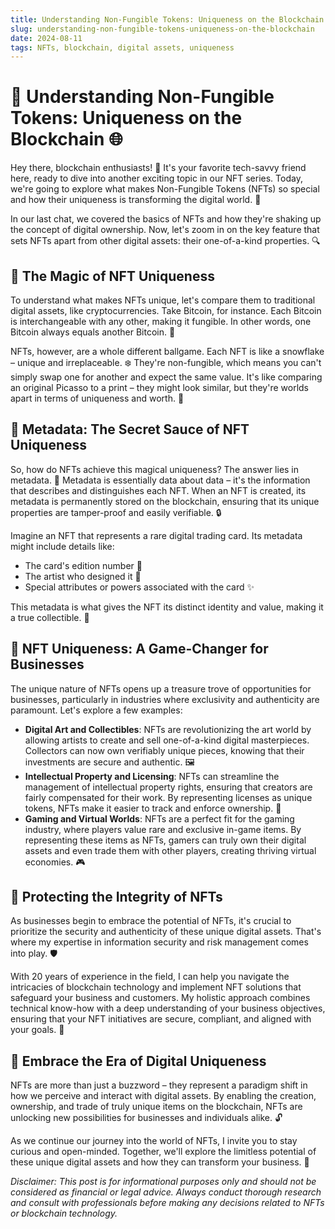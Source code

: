 ```yaml
---
title: Understanding Non-Fungible Tokens: Uniqueness on the Blockchain
slug: understanding-non-fungible-tokens-uniqueness-on-the-blockchain
date: 2024-08-11
tags: NFTs, blockchain, digital assets, uniqueness
---
```


# 🎨 Understanding Non-Fungible Tokens: Uniqueness on the Blockchain 🌐

Hey there, blockchain enthusiasts! 👋 It's your favorite tech-savvy friend here, ready to dive into another exciting topic in our NFT series. Today, we're going to explore what makes Non-Fungible Tokens (NFTs) so special and how their uniqueness is transforming the digital world. 🌟

In our last chat, we covered the basics of NFTs and how they're shaking up the concept of digital ownership. Now, let's zoom in on the key feature that sets NFTs apart from other digital assets: their one-of-a-kind properties. 🔍

## 📌 The Magic of NFT Uniqueness

To understand what makes NFTs unique, let's compare them to traditional digital assets, like cryptocurrencies. Take Bitcoin, for instance. Each Bitcoin is interchangeable with any other, making it fungible. In other words, one Bitcoin always equals another Bitcoin. 💱

NFTs, however, are a whole different ballgame. Each NFT is like a snowflake – unique and irreplaceable. ❄️ They're non-fungible, which means you can't simply swap one for another and expect the same value. It's like comparing an original Picasso to a print – they might look similar, but they're worlds apart in terms of uniqueness and worth. 🎨

## 📌 Metadata: The Secret Sauce of NFT Uniqueness

So, how do NFTs achieve this magical uniqueness? The answer lies in metadata. 📜 Metadata is essentially data about data – it's the information that describes and distinguishes each NFT. When an NFT is created, its metadata is permanently stored on the blockchain, ensuring that its unique properties are tamper-proof and easily verifiable. 🔒

Imagine an NFT that represents a rare digital trading card. Its metadata might include details like:

- The card's edition number 🔢
- The artist who designed it 🎨
- Special attributes or powers associated with the card ✨

This metadata is what gives the NFT its distinct identity and value, making it a true collectible. 💎

## 📌 NFT Uniqueness: A Game-Changer for Businesses

The unique nature of NFTs opens up a treasure trove of opportunities for businesses, particularly in industries where exclusivity and authenticity are paramount. Let's explore a few examples:

- **Digital Art and Collectibles**: NFTs are revolutionizing the art world by allowing artists to create and sell one-of-a-kind digital masterpieces. Collectors can now own verifiably unique pieces, knowing that their investments are secure and authentic. 🖼️
- **Intellectual Property and Licensing**: NFTs can streamline the management of intellectual property rights, ensuring that creators are fairly compensated for their work. By representing licenses as unique tokens, NFTs make it easier to track and enforce ownership. 📝
- **Gaming and Virtual Worlds**: NFTs are a perfect fit for the gaming industry, where players value rare and exclusive in-game items. By representing these items as NFTs, gamers can truly own their digital assets and even trade them with other players, creating thriving virtual economies. 🎮

## 📌 Protecting the Integrity of NFTs

As businesses begin to embrace the potential of NFTs, it's crucial to prioritize the security and authenticity of these unique digital assets. That's where my expertise in information security and risk management comes into play. 🛡️

With 20 years of experience in the field, I can help you navigate the intricacies of blockchain technology and implement NFT solutions that safeguard your business and customers. My holistic approach combines technical know-how with a deep understanding of your business objectives, ensuring that your NFT initiatives are secure, compliant, and aligned with your goals. 🎯

## 📌 Embrace the Era of Digital Uniqueness

NFTs are more than just a buzzword – they represent a paradigm shift in how we perceive and interact with digital assets. By enabling the creation, ownership, and trade of truly unique items on the blockchain, NFTs are unlocking new possibilities for businesses and individuals alike. 🔓

As we continue our journey into the world of NFTs, I invite you to stay curious and open-minded. Together, we'll explore the limitless potential of these unique digital assets and how they can transform your business. 🚀

*Disclaimer: This post is for informational purposes only and should not be considered as financial or legal advice. Always conduct thorough research and consult with professionals before making any decisions related to NFTs or blockchain technology.*